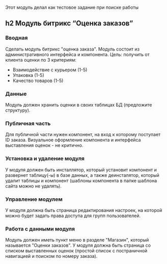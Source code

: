Этот модуль делал как тестовое задание при поиске работы

h2 Модуль битрикс “Оценка заказов”
---
### Вводная

Сделать модуль битрикс "оценка заказа".
Модуль состоит из административного интерфейса и компонента.
Цель: получить от клиента оценки по 3 критериям:
*	Взаимодействие с курьером (1-5)
*	Упаковка (1-5)
*	Качество товаров (1-5)

### Данные
Модуль должен хранить оценки в своих таблицах БД (предложите структуру).
### Публичная часть
Для публичной части нужен компонент, на вход к которому поступает ID заказа. Визуальное оформление компонента и интерфейса выставления оценок - не критично.
### Установка и удаление модуля
У модуля должен быть инсталлятор, который установит компонент и развернет таблицу(-ы) в базе данных, а также деинсталятор, который удалит таблицы и компонент (шаблоны компонента в папке шаблона сайта можно не удалять).
### Управление модулем
У модуля должна быть страница редактирования настроек, на которой можно будет задать права доступа для групп пользователей.
### Работа с данными модуля
Модуль должен иметь пункт меню в разделе "Магазин", который называется "Оценки заказов".
У модуля должна быть страница со списком выставленных оценок (простой список с постраничной навигацией и поиском по номеру заказа).
